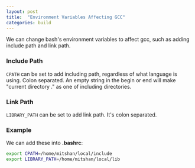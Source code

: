 ```yaml
---
layout: post
title:  "Environment Variables Affecting GCC"
categories: build
---
```


We can change bash's environment variables to affect gcc, such as adding include path and link path.

### Include Path
`CPATH` can be set to add including path, regardless of what language is using. Colon separated. An empty string in the begin or end will make "current directory ." as one of including directories.

### Link Path
`LIBRARY_PATH` can be set to add link path. It's colon separated.

### Example
We can add these into **.bashrc**:
```bash
export CPATH=/home/mitshan/local/include
export LIBRARY_PATH=/home/mitshan/local/lib
```
